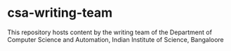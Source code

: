 # csa-writing-team
This repository hosts content by the writing team of the Department of Computer Science and Automation, Indian Institute of Science, Bangaloore
